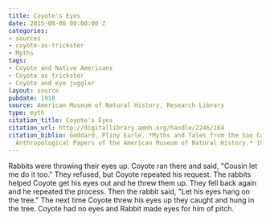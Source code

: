 ```yaml
---
title: Coyote's Eyes
date: 2015-08-06 00:00:00 Z
categories:
- sources
- coyote-as-trickster
- Myths
tags:
- Coyote and Native Americans
- Coyote as trickster
- Coyote and eye juggler
layout: source
pubdate: 1918
source: American Museum of Natural History, Research Library
type: myth
citation_title: Coyote's Eyes
citation_url: http://digitallibrary.amnh.org/handle/2246/164
citation_biblio: Goddard, Pliny Earle. *Myths and Tales from the San Carlos Apache.
  Anthropological Papers of the American Museum of Natural History.* 1918.
---
```


Rabbits were throwing their eyes up. Coyote ran there and said, "Cousin let me do it too." They refused, but Coyote repeated his request. The rabbits helped Coyote get his eyes out and he threw them up. They fell back again and he repeated the process. Then the rabbit said, "Let his eyes hang on the tree." The next time Coyote threw his eyes up they caught and hung in the tree. Coyote had no eyes and Rabbit made eyes for him of pitch.
